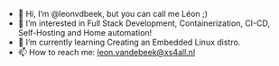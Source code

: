 - 👋 Hi, I’m @leonvdbeek, but you can call me Léon ;)
- 👀 I’m interested in Full Stack Development, Containerization, CI-CD, Self-Hosting and Home automation!
- 🌱 I’m currently learning Creating an Embedded Linux distro.
- 📫 How to reach me: leon.vandebeek@xs4all.nl

<!---
leonvdbeek/leonvdbeek is a ✨ special ✨ repository because its `README.md` (this file) appears on your GitHub profile.
You can click the Preview link to take a look at your changes.
--->
